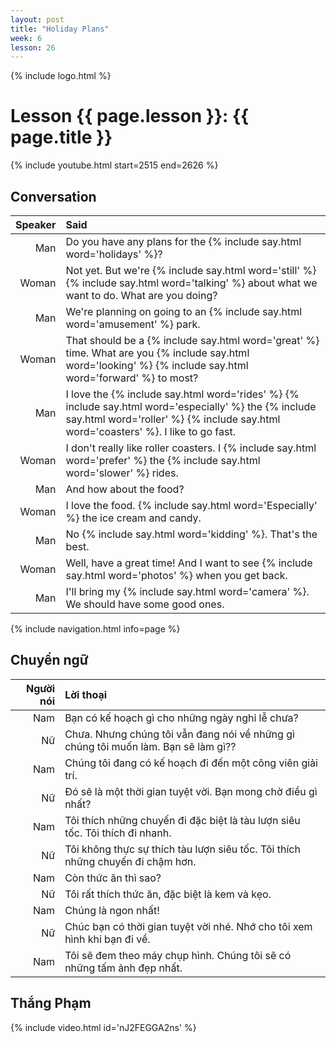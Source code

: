 ```yaml
---
layout: post
title: "Holiday Plans"
week: 6
lesson: 26
---
```


{% include logo.html %}

# Lesson {{ page.lesson }}: {{ page.title }}

{% include youtube.html start=2515 end=2626 %}

## Conversation

Speaker | Said
---: | :---
Man | Do you have any plans for the {% include say.html word='holidays' %}?
Woman | Not yet. But we're {% include say.html word='still' %} {% include say.html word='talking' %} about what we want to do. What are you doing?
Man | We're planning on going to an {% include say.html word='amusement' %} park.
Woman | That should be a {% include say.html word='great' %} time. What are you {% include say.html word='looking' %} {% include say.html word='forward' %} to most?
Man | I love the {% include say.html word='rides' %} {% include say.html word='especially' %} the {% include say.html word='roller' %} {% include say.html word='coasters' %}. I like to go fast.
Woman | I don't really like roller coasters. I {% include say.html word='prefer' %} the {% include say.html word='slower' %} rides.
Man | And how about the food?
Woman | I love the food. {% include say.html word='Especially' %} the ice cream and candy.
Man | No {% include say.html word='kidding' %}. That's the best.
Woman | Well, have a great time! And I want to see {% include say.html word='photos' %} when you get back.
Man | I'll bring my {% include say.html word='camera' %}. We should have some good ones.

{% include navigation.html info=page %}

## Chuyển ngữ

Người nói | Lời thoại
---: | :---
Nam | Bạn có kế hoạch gì cho những ngày nghỉ lễ chưa?
Nữ | Chưa. Nhưng chúng tôi vẫn đang nói về những gì chúng tôi muốn làm. Bạn sẽ làm gì??
Nam | Chúng tôi đang có kế hoạch đi đến một công viên giải trí.
Nữ | Đó sẽ là một thời gian tuyệt vời. Bạn mong chờ điều gì nhất?
Nam | Tôi thích những chuyến đi đặc biệt là tàu lượn siêu tốc. Tôi thích đi nhanh.
Nữ | Tôi không thực sự thích tàu lượn siêu tốc. Tôi thích những chuyến đi chậm hơn.
Nam | Còn thức ăn thì sao?
Nữ | Tôi rất thích thức ăn, đặc biệt là kem và kẹo.
Nam | Chúng là ngon nhất!
Nữ | Chúc bạn có thời gian tuyệt vời nhé. Nhớ cho tôi xem hình khi bạn đi về.
Nam | Tôi sẽ đem theo máy chụp hình. Chúng tôi sẽ có những tấm ảnh đẹp nhất.

## Thắng Phạm

{% include video.html id='nJ2FEGGA2ns' %}
